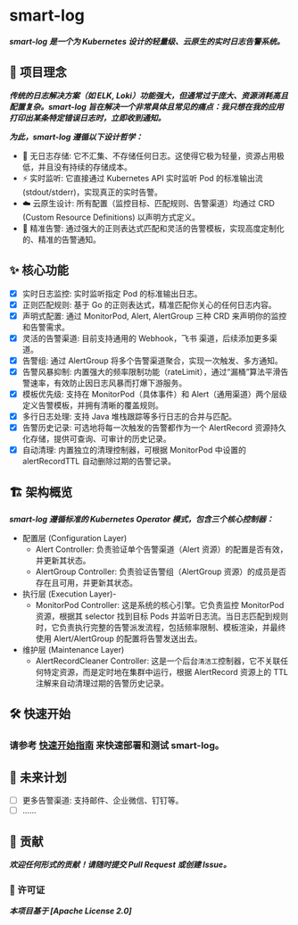 # smart-log
***smart-log 是一个为 Kubernetes 设计的轻量级、云原生的实时日志告警系统。***

## 🌟 项目理念
***传统的日志解决方案（如 ELK, Loki）功能强大，但通常过于庞大、资源消耗高且配置复杂。smart-log 旨在解决一个非常具体且常见的痛点：我只想在我的应用打印出某条特定错误日志时，立即收到通知。***

***为此，smart-log 遵循以下设计哲学：***

- 🚫 无日志存储: 它不汇集、不存储任何日志。这使得它极为轻量，资源占用极低，并且没有持续的存储成本。
- ⚡️ 实时监听: 它直接通过 Kubernetes API 实时监听 Pod 的标准输出流 (stdout/stderr)，实现真正的实时告警。
- ☁️ 云原生设计: 所有配置（监控目标、匹配规则、告警渠道）均通过 CRD (Custom Resource Definitions) 以声明方式定义。
- 🎯 精准告警: 通过强大的正则表达式匹配和灵活的告警模板，实现高度定制化的、精准的告警通知。

## ✨ 核心功能
- [X] 实时日志监控: 实时监听指定 Pod 的标准输出日志。
- [X] 正则匹配规则: 基于 Go 的正则表达式，精准匹配你关心的任何日志内容。
- [X] 声明式配置: 通过 MonitorPod, Alert, AlertGroup 三种 CRD 来声明你的监控和告警需求。
- [X] 灵活的告警渠道: 目前支持通用的 Webhook，飞书 渠道，后续添加更多渠道。
- [X] 告警组: 通过 AlertGroup 将多个告警渠道聚合，实现一次触发、多方通知。
- [X] 告警风暴抑制: 内置强大的频率限制功能（rateLimit），通过“漏桶”算法平滑告警速率，有效防止因日志风暴而打爆下游服务。
- [X] 模板优先级: 支持在 MonitorPod（具体事件）和 Alert（通用渠道）两个层级定义告警模板，并拥有清晰的覆盖规则。
- [X] 多行日志处理: 支持 Java 堆栈跟踪等多行日志的合并与匹配。
- [X] 告警历史记录: 可选地将每一次触发的告警都作为一个 AlertRecord 资源持久化存储，提供可查询、可审计的历史记录。
- [X] 自动清理: 内置独立的清理控制器，可根据 MonitorPod 中设置的 alertRecordTTL 自动删除过期的告警记录。

## 🏗️ 架构概览
***smart-log 遵循标准的 Kubernetes Operator 模式，包含三个核心控制器：***
- 配置层 (Configuration Layer)
  - Alert Controller: 负责验证单个告警渠道（Alert 资源）的配置是否有效，并更新其状态。
  - AlertGroup Controller: 负责验证告警组（AlertGroup 资源）的成员是否存在且可用，并更新其状态。
- 执行层 (Execution Layer)-
  - MonitorPod Controller: 这是系统的核心引擎。它负责监控 MonitorPod 资源，根据其 selector 找到目标 Pods 并监听日志流。当日志匹配到规则时，它负责执行完整的告警派发流程，包括频率限制、模板渲染，并最终使用 Alert/AlertGroup 的配置将告警发送出去。
- 维护层 (Maintenance Layer)
  - AlertRecordCleaner Controller: 这是一个后台`清洁工`控制器，它不关联任何特定资源，而是定时地在集群中运行，根据 AlertRecord 资源上的 TTL 注解来自动清理过期的告警历史记录。

## 🛠️ 快速开始
### 请参考 [快速开始指南](./quick-start/README.md) 来快速部署和测试 smart-log。

## 🔮 未来计划
- [ ] 更多告警渠道: 支持邮件、企业微信、钉钉等。
- [ ] ......

## 🤝 贡献
***欢迎任何形式的贡献！请随时提交 Pull Request 或创建 Issue。***

### 📄 许可证
***本项目基于 [Apache License 2.0]***
